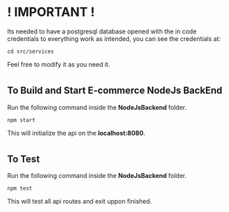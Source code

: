 # **! IMPORTANT !**
Its needed to have a postgresql database opened with the in code credentials to everything work as intended, you can see the credentials at:
```
cd src/services
```
Feel free to modify it as you need it.
#
## To Build and Start E-commerce NodeJs BackEnd 
Run the following command inside the **NodeJsBackend** folder.
```
npm start
```
This will initialize the api on the **localhost:8080**.
#
## To Test
Run the following command inside the **NodeJsBackend** folder.
```
npm test
```
This will test all api routes and exit uppon finished.